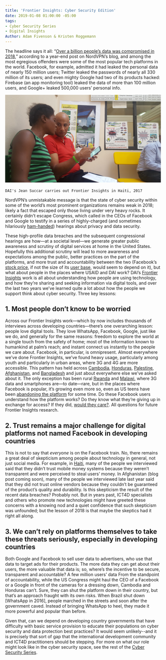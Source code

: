 ```yaml
---
title: 'Frontier Insights: Cyber Security Edition'
date: 2019-01-08 01:00:00 -05:00
tags:
- Cyber Security Series
- Digital Insights
Author: Adam Fivenson & Kristen Roggemann
---
```


The headline says it all: “[Over a billion people’s data was compromised in 2018](https://nordvpn.com/blog/biggest-data-breaches-2018/),” according to a year-end post on NordVPN’s blog, and among the most egregious offenders were some of the most popular tech platforms in the world. Facebook, for example, admitted it had leaked the personal data of nearly 150 million users; Twitter leaked the passwords of nearly all 330 million of its users; and even mighty Google had two of its products hacked: Firebase (an app monitoring tool) leaked the data of more than 100 million users, and Google+ leaked 500,000 users’ personal info.

![FI hairi2.jpg](/uploads/FI%20hairi2.jpg)
<!--more-->
`DAI's Jean Succar carries out Frontier Insights in Haiti, 2017`

NordVPN’s unmistakable message is that the state of cyber security within some of the world’s most prominent organizations remains weak in 2018; likely a fact that escaped only those living under very heavy rocks. It certainly didn’t escape Congress, which called in the CEOs of Facebook and Google to testify in a series of highly-charged (and sometimes hilariously [ham-handed](https://www.youtube.com/watch?v=t-lMIGV-dUI)) hearings about privacy and data security. 

These high-profile data breaches and the subsequent congressional hearings are how—at a societal level—we generate greater public awareness and scrutiny of digital services at home in the United States. Hopefully this additional scrutiny will lead to more awareness and expectations among the public, better practices on the part of the platforms, and more trust and accountability between the two (Facebook’s [stock price](https://www.newsweek.com/facebook-stock-price-fb-messenger-sharing-private-messages-netflix-spotify-1265319), if not the size of its [user base](http://nymag.com/intelligencer/amp/2019/01/youd-have-to-pay-someone-usd1-000-to-stop-using-facebook.html), would seem to depend on it), but what about people in the places where USAID and DAI work? DAI’s [Frontier Insights](https://dai-global-digital.com/tags/?tag=digital-insights) work is all about understanding how people are using technology, and how they’re sharing and seeking information via digital tools, and over the last two years we’ve learned quite a lot about how the people we support think about cyber security. Three key lessons:

## 1. Most people don’t know to be worried
Across our Frontier Insights work—which by now includes thousands of interviews across developing countries—there’s one overarching lesson: people love digital tools. They love WhatsApp, Facebook, Google, just like we do, and generally for the same reasons: freedom to explore the world at a single touch from the safety of home; most of the information known to humankind at palm’s reach; and instant connect us instantly to the people we care about. Facebook, in particular, is omnipresent. Almost everywhere we’ve done Frontier Insights, we’ve found heavy usage, particularly among youth and particularly in urban areas, where 3G and 4G are more accessible. This pattern has held across [Cambodia](https://dai-global-digital.com/cambodia-civil-society-facebook.html), [Honduras](https://dai-global-digital.com/mobiles-in-central-america-digital-insights-honduras-part-2.html), [Palestine](https://dai-global-digital.com/consumer-insights-palestine-e-governance-readiness.html), [Afghanistan](https://dai-global-digital.com/consumer-insights-afghanistan-how-young-women-are-using-tech.html), and [Bangladesh](https://dai-global-digital.com/digital-insights-bangladesh-how-urban-youth-stay-connected.html) and just about everywhere else we’ve asked about it. The only exception has been rural [Rwanda]( https://dai-global-digital.com/digital-insights-rwanda.html) and [Malawi](https://dai-global-digital.com/digital-insights-malawi-communication-among-rural-communities.html), where 3G data and smartphones are—to date—rare, but in the places where Facebook is popular, it’s growing even more so, even as US teens have been [abandoning the platform](https://www.washingtonpost.com/news/the-intersect/wp/2015/02/21/why-teens-are-leaving-facebook-its-meaningless/?utm_term=.04a8788a503b) for some time. 
Do these Facebook users understand how the platform works? Do they know what they’re giving up in exchange for access? If they did, [would they care?](http://nymag.com/intelligencer/amp/2019/01/youd-have-to-pay-someone-usd1-000-to-stop-using-facebook.html). All questions for future Frontier Insights research. 

## 2. Trust remains a major challenge for digital platforms not named Facebook in developing countries

This is not to say that *everyone* is on the Facebook train. No, there remains a great deal of skepticism among people about technology in general, not just social media. For example, in [Haiti](https://dai-global-digital.com/digital-insights-would-haitians-use-mobile-money-for-banking.html), many of the people we interviewed said that they didn’t trust mobile money systems because they weren’t transparent and were perceived to steal users’ money. In Afghanistan (blog post coming soon), many of the people we interviewed late last year said that they did not trust online vendors because they couldn’t be guaranteed of the product’s quality and durability. Is this skepticism the result of the recent data breaches? Probably not. But in years past, ICT4D specialists and others who promote new technologies might have greeted these concerns with a knowing nod and a quiet confidence that such skepticism was unfounded; but the lesson of 2018 is that maybe the skeptics had it right all along. 

## 3. We can’t rely on platforms themselves to take these threats seriously, especially in developing countries

Both Google and Facebook to sell user data to advertisers, who use that data to target ads for their products. The more data they can get about their users, the more valuable that data is; so, where’s the incentive to be secure, transparent and accountable? A few million users’ data From the standpoint of accountability, while the US Congress might haul the CEO of a Facebook or a Google in front of the cameras for a dressing down, Cambodia and Honduras can’t. Sure, they can shut the platform down in their country, but that’s an approach fraught with its own risks. When Brazil shut down [WhatsApp in 2016], people marched in the streets and soon after the government caved. Instead of bringing WhatsApp to heel, they made it more powerful and popular than before. 

Given that, can we depend on developing country governments that have difficulty with basic service provision to educate their populations on cyber security and data protection best practices? It would seem unlikely--and it is precisely that sort of gap that the international development community and ICT4D practitioners should be stepping. For more on what our role might look like in the cyber security space, see the rest of the [Cyber Security Series](https://dai-global-digital.com/cybersecurity-series-part-1-trust-is-why-cyber-security-matters-to-digital-development.html).